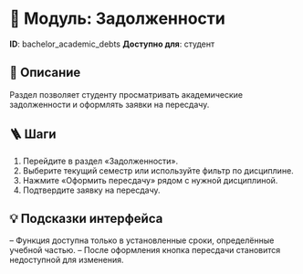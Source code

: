# 📘 Модуль: Задолженности
**ID**: bachelor_academic_debts
**Доступно для**: студент

## 📝 Описание
Раздел позволяет студенту просматривать академические задолженности и оформлять заявки на пересдачу.

## 🪜 Шаги
1. Перейдите в раздел «Задолженности».
2. Выберите текущий семестр или используйте фильтр по дисциплине.
3. Нажмите «Оформить пересдачу» рядом с нужной дисциплиной.
4. Подтвердите заявку на пересдачу.

## 💡 Подсказки интерфейса
– Функция доступна только в установленные сроки, определённые учебной частью.
– После оформления кнопка пересдачи становится недоступной для изменения.
